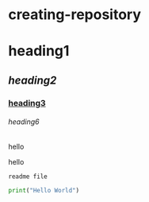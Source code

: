 # creating-repository
# **heading1**
## *heading2*
### <u>heading3</u>
###### heading6
hello
<p>hello</p>

`readme file`
``` python
print("Hello World")
```
